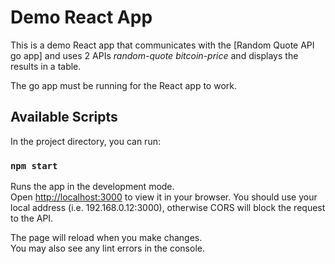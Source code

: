 # Demo React App

This is a demo React app that communicates with the [Random Quote API go app]
and uses 2 APIs 
*random-quote*
*bitcoin-price* 
and displays the results in a table.

The go app must be running for the React app to work.
## Available Scripts

In the project directory, you can run:

### `npm start`

Runs the app in the development mode.\
Open [http://localhost:3000](http://localhost:3000) to view it in your browser.
You should use your local address (i.e. 192.168.0.12:3000), otherwise CORS will block the request to the API.

The page will reload when you make changes.\
You may also see any lint errors in the console.


